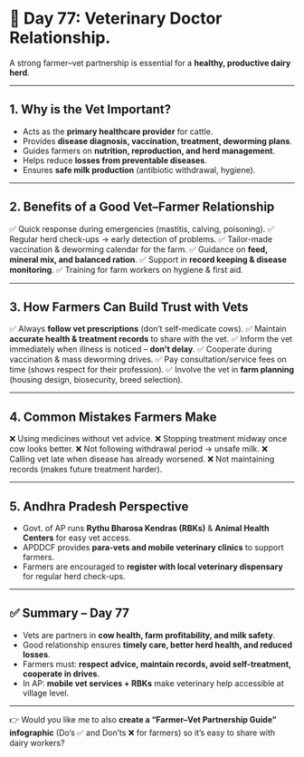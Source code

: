 <H1> 🐄 Day 77: Veterinary Doctor Relationship.</H1>

A strong farmer–vet partnership is essential for a **healthy, productive dairy herd**.


---

## 1. Why is the Vet Important?

* Acts as the **primary healthcare provider** for cattle.
* Provides **disease diagnosis, vaccination, treatment, deworming plans**.
* Guides farmers on **nutrition, reproduction, and herd management**.
* Helps reduce **losses from preventable diseases**.
* Ensures **safe milk production** (antibiotic withdrawal, hygiene).

---

## 2. Benefits of a Good Vet–Farmer Relationship

✅ Quick response during emergencies (mastitis, calving, poisoning).
✅ Regular herd check-ups → early detection of problems.
✅ Tailor-made vaccination & deworming calendar for the farm.
✅ Guidance on **feed, mineral mix, and balanced ration**.
✅ Support in **record keeping & disease monitoring**.
✅ Training for farm workers on hygiene & first aid.

---

## 3. How Farmers Can Build Trust with Vets

✅ Always **follow vet prescriptions** (don’t self-medicate cows).
✅ Maintain **accurate health & treatment records** to share with the vet.
✅ Inform the vet immediately when illness is noticed – **don’t delay**.
✅ Cooperate during vaccination & mass deworming drives.
✅ Pay consultation/service fees on time (shows respect for their profession).
✅ Involve the vet in **farm planning** (housing design, biosecurity, breed selection).

---

## 4. Common Mistakes Farmers Make

❌ Using medicines without vet advice.
❌ Stopping treatment midway once cow looks better.
❌ Not following withdrawal period → unsafe milk.
❌ Calling vet late when disease has already worsened.
❌ Not maintaining records (makes future treatment harder).

---

## 5. Andhra Pradesh Perspective

* Govt. of AP runs **Rythu Bharosa Kendras (RBKs)** & **Animal Health Centers** for easy vet access.
* APDDCF provides **para-vets and mobile veterinary clinics** to support farmers.
* Farmers are encouraged to **register with local veterinary dispensary** for regular herd check-ups.

---

## ✅ Summary – Day 77

* Vets are partners in **cow health, farm profitability, and milk safety**.
* Good relationship ensures **timely care, better herd health, and reduced losses**.
* Farmers must: **respect advice, maintain records, avoid self-treatment, cooperate in drives**.
* In AP: **mobile vet services + RBKs** make veterinary help accessible at village level.

---

👉 Would you like me to also **create a “Farmer–Vet Partnership Guide” infographic** (Do’s ✅ and Don’ts ❌ for farmers) so it’s easy to share with dairy workers?
